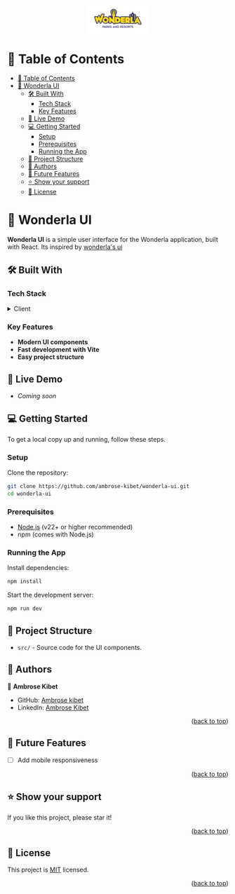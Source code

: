 <a name="readme-top"></a>

<div align="center">
  <img src="./src/assets/logo.webp" alt="Wonderla UI Logo" width="140" height="auto" />
  <br/>
</div>

# 📗 Table of Contents

- [📗 Table of Contents](#-table-of-contents)
- [📝 Wonderla UI ](#-wonderla-ui-)
  - [🛠 Built With ](#-built-with-)
    - [Tech Stack ](#tech-stack-)
    - [Key Features ](#key-features-)
  - [🚀 Live Demo ](#-live-demo-)
  - [💻 Getting Started ](#-getting-started-)
    - [Setup ](#setup-)
    - [Prerequisites ](#prerequisites-)
    - [Running the App ](#running-the-app-)
  - [📁 Project Structure ](#-project-structure-)
  - [👥 Authors ](#-authors-)
  - [🔭 Future Features ](#-future-features-)
  - [⭐️ Show your support ](#️-show-your-support-)
  - [📝 License ](#-license-)

# 📝 Wonderla UI <a name="about-project"></a>

**Wonderla UI** is a simple user interface for the Wonderla application, built with React. Its inspired by [wonderla's ui](https://www.wonderla.com/)

## 🛠 Built With <a name="built-with"></a>

### Tech Stack <a name="tech-stack"></a>

<details>
  <summary>Client</summary>
  <ul>
    <li><a href="https://reactjs.org/">React</a></li>
    <li><a href="https://vitejs.dev/">Vite</a></li>
    <li><a href="https://reactrouter.com/">React Router</a></li>
    <!-- Add more libraries as needed -->
  </ul>
</details>

### Key Features <a name="key-features"></a>

- **Modern UI components**
- **Fast development with Vite**
- **Easy project structure**

## 🚀 Live Demo <a name="live-demo"></a>

- _Coming soon_

## 💻 Getting Started <a name="getting-started"></a>

To get a local copy up and running, follow these steps.

### Setup <a name="setup"></a>

Clone the repository:

```bash
git clone https://github.com/ambrose-kibet/wonderla-ui.git
cd wonderla-ui
```

### Prerequisites <a name="prerequisites"></a>

- <a href="https://nodejs.org/">Node.js</a> (v22+ or higher recommended)
- npm (comes with Node.js)

### Running the App <a name="running-the-app"></a>

Install dependencies:

```bash
npm install
```

Start the development server:

```bash
npm run dev
```

## 📁 Project Structure <a name="project-structure"></a>

- `src/` - Source code for the UI components.

## 👥 Authors <a name="authors"></a>

👤 **Ambrose Kibet**

- GitHub: [Ambrose kibet](https://github.com/ambrose-kibet)
- LinkedIn: [Ambrose Kibet](#)

<p align="right">(<a href="#readme-top">back to top</a>)</p>

## 🔭 Future Features <a name="future-features"></a>

- [ ] Add mobile responsiveness

<p align="right">(<a href="#readme-top">back to top</a>)</p>

## ⭐️ Show your support <a name="support"></a>

If you like this project, please star it!

<p align="right">(<a href="#readme-top">back to top</a>)</p>

## 📝 License <a name="license"></a>

This project is [MIT](./LICENSE) licensed.

<p align="right">(<a href="#readme-top">back to top</a>)</p>
